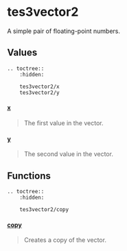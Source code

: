 # tes3vector2

A simple pair of floating-point numbers.

## Values

```eval_rst
.. toctree::
    :hidden:

    tes3vector2/x
    tes3vector2/y
```

#### [x](tes3vector2/x.md)

> The first value in the vector.

#### [y](tes3vector2/y.md)

> The second value in the vector.

## Functions

```eval_rst
.. toctree::
    :hidden:

    tes3vector2/copy
```

#### [copy](tes3vector2/copy.md)

> Creates a copy of the vector.
